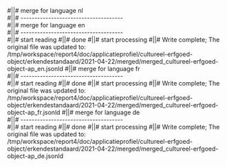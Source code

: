 #||# merge for language nl   
#||# -------------------------------------  
#||# merge for language en   
#||# -------------------------------------  
#||# start reading
#||# done
#||# start processing
#||# Write complete; The original file was updated to: /tmp/workspace/report4/doc/applicatieprofiel/cultureel-erfgoed-object/erkendestandaard/2021-04-22/merged/merged_cultureel-erfgoed-object-ap_en.jsonld
#||# merge for language fr   
#||# -------------------------------------  
#||# start reading
#||# done
#||# start processing
#||# Write complete; The original file was updated to: /tmp/workspace/report4/doc/applicatieprofiel/cultureel-erfgoed-object/erkendestandaard/2021-04-22/merged/merged_cultureel-erfgoed-object-ap_fr.jsonld
#||# merge for language de   
#||# -------------------------------------  
#||# start reading
#||# done
#||# start processing
#||# Write complete; The original file was updated to: /tmp/workspace/report4/doc/applicatieprofiel/cultureel-erfgoed-object/erkendestandaard/2021-04-22/merged/merged_cultureel-erfgoed-object-ap_de.jsonld
